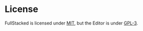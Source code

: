 # License

FullStacked is licensed under [MIT](https://github.com/fullstackedorg/fullstacked/blob/main/LICENSE), but the Editor is under [GPL-3](https://github.com/fullstackedorg/editor/blob/main/LICENSE).
